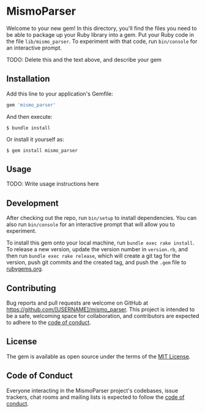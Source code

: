 # MismoParser

Welcome to your new gem! In this directory, you'll find the files you need to be able to package up your Ruby library into a gem. Put your Ruby code in the file `lib/mismo_parser`. To experiment with that code, run `bin/console` for an interactive prompt.

TODO: Delete this and the text above, and describe your gem

## Installation

Add this line to your application's Gemfile:

```ruby
gem 'mismo_parser'
```

And then execute:

    $ bundle install

Or install it yourself as:

    $ gem install mismo_parser

## Usage

TODO: Write usage instructions here

## Development

After checking out the repo, run `bin/setup` to install dependencies. You can also run `bin/console` for an interactive prompt that will allow you to experiment.

To install this gem onto your local machine, run `bundle exec rake install`. To release a new version, update the version number in `version.rb`, and then run `bundle exec rake release`, which will create a git tag for the version, push git commits and the created tag, and push the `.gem` file to [rubygems.org](https://rubygems.org).

## Contributing

Bug reports and pull requests are welcome on GitHub at https://github.com/[USERNAME]/mismo_parser. This project is intended to be a safe, welcoming space for collaboration, and contributors are expected to adhere to the [code of conduct](https://github.com/[USERNAME]/mismo_parser/blob/master/CODE_OF_CONDUCT.md).

## License

The gem is available as open source under the terms of the [MIT License](https://opensource.org/licenses/MIT).

## Code of Conduct

Everyone interacting in the MismoParser project's codebases, issue trackers, chat rooms and mailing lists is expected to follow the [code of conduct](https://github.com/[USERNAME]/mismo_parser/blob/master/CODE_OF_CONDUCT.md).
